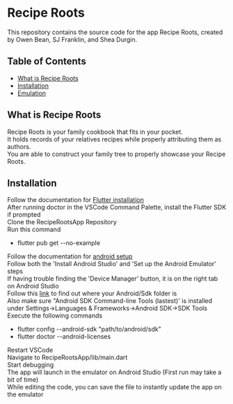 # Recipe Roots

This repository contains the source code for the app Recipe Roots, created by Owen Bean, SJ Franklin, and Shea Durgin.

## Table of Contents

- [What is Recipe Roots](#What-Is-Recipe-Roots)
- [Installation](#Installation)
- [Emulation](#Emulation)

## What is Recipe Roots
Recipe Roots is your family cookbook that fits in your pocket.  
It holds records of your relatives recipes while properly attributing them as authors.  
You are able to construct your family tree to properly showcase your Recipe Roots.  

## Installation
Follow the documentation for [Flutter installation](https://docs.flutter.dev/get-started/install)  
After running doctor in the VSCode Command Palette, install the Flutter SDK if prompted  
Clone the RecipeRootsApp Repository  
Run this command  
-  flutter pub get --no-example
  
Follow the documentation for [android setup](https://flutter.dev/docs/get-started/install/windows#android-setup)  
Follow both the 'Install Android Studio' and 'Set up the Android Emulator' steps  
If having trouble finding the 'Device Manager' button, it is on the right tab on Android Studio  
Follow this [link](https://developer.android.com/studio/command-line) to find out where your Android/Sdk folder is  
Also make sure "Android SDK Command-line Tools (lastest)' is installed under Settings->Languages & Frameworks->Android SDK->SDK Tools  
Execute the following commands  
-  flutter config --android-sdk "path/to/android/sdk"
-  flutter doctor --android-licenses

Restart VSCode  
Navigate to RecipeRootsApp/lib/main.dart  
Start debugging  
The app will launch in the emulator on Android Studio (First run may take a bit of time)  
While editing the code, you can save the file to instantly update the app on the emulator  
